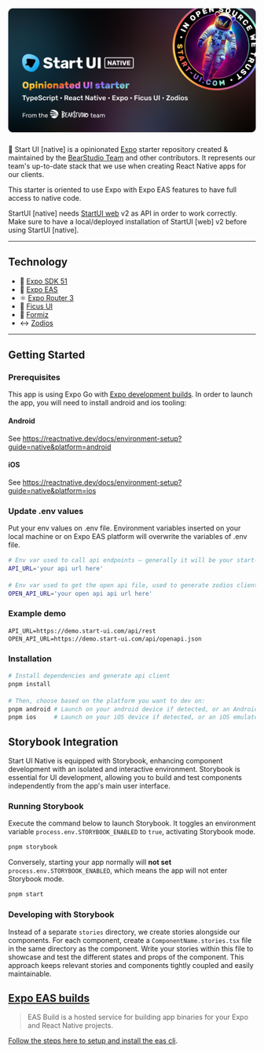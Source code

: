 <h1 align="center"><img src="assets/thumbnail.png" alt="Start UI Native" /></h1>

🚀 Start UI [native] is a opinionated [Expo](https://expo.dev/) starter repository created & maintained by the [BearStudio Team](https://www.bearstudio.fr/team) and other contributors.
It represents our team's up-to-date stack that we use when creating React Native apps for our clients.

This starter is oriented to use Expo with Expo EAS features to have full access to native code.

StartUI [native] needs [StartUI web](https://github.com/BearStudio/start-ui-web) v2 as API in order to work correctly.  
Make sure to have a local/deployed installation of StartUI [web] v2 before using StartUI [native].

---

## Technology

- 🚀 [Expo SDK 51](https://expo.dev/)
- 📱 [Expo EAS](https://expo.dev/eas)
- ⚛️ [Expo Router 3](https://expo.github.io/router/docs/)
- 🌿 [Ficus UI](https://ficus-ui.com/)
- 🐜 [Formiz](https://formiz-react.com/)
- ↔ [Zodios](https://www.zodios.org/)

---

## Getting Started

### Prerequisites

This app is using Expo Go with [Expo development builds](https://docs.expo.dev/workflow/overview/#development-builds). In order to launch the app, you will need to install android and ios tooling:

#### Android

See https://reactnative.dev/docs/environment-setup?guide=native&platform=android

#### iOS

See https://reactnative.dev/docs/environment-setup?guide=native&platform=ios

### Update .env values

Put your env values on .env file. Environment variables inserted on your local machine or on Expo EAS platform will overwrite the variables of .env file.

```bash
# Env var used to call api endpoints — generally it will be your start-ui-web api url
API_URL='your api url here'

# Env var used to get the open api file, used to generate zodios client
OPEN_API_URL='your open api api url here'
```

### Example demo
```env
API_URL=https://demo.start-ui.com/api/rest
OPEN_API_URL=https://demo.start-ui.com/api/openapi.json
```

### Installation

```bash
# Install dependencies and generate api client
pnpm install

# Then, choose based on the platform you want to dev on:
pnpm android # Launch on your android device if detected, or an Android emulator
pnpm ios     # Launch on your iOS device if detected, or an iOS emulator
```

## Storybook Integration

Start UI Native is equipped with Storybook, enhancing component development with an isolated and interactive environment. Storybook is essential for UI development, allowing you to build and test components independently from the app's main user interface.

### Running Storybook

Execute the command below to launch Storybook. It toggles an environment variable `process.env.STORYBOOK_ENABLED` to `true`, activating Storybook mode.

```bash
pnpm storybook
```

Conversely, starting your app normally will **not set** `process.env.STORYBOOK_ENABLED`, which means the app will not enter Storybook mode.

```bash
pnpm start
```

### Developing with Storybook

Instead of a separate `stories` directory, we create stories alongside our components. For each component, create a `ComponentName.stories.tsx` file in the same directory as the component. Write your stories within this file to showcase and test the different states and props of the component. This approach keeps relevant stories and components tightly coupled and easily maintainable.


## [Expo EAS builds](https://docs.expo.dev/build/introduction/)

> EAS Build is a hosted service for building app binaries for your Expo and React Native projects.

[Follow the steps here to setup and install the eas cli](https://docs.expo.dev/build/setup/#prerequisites).
